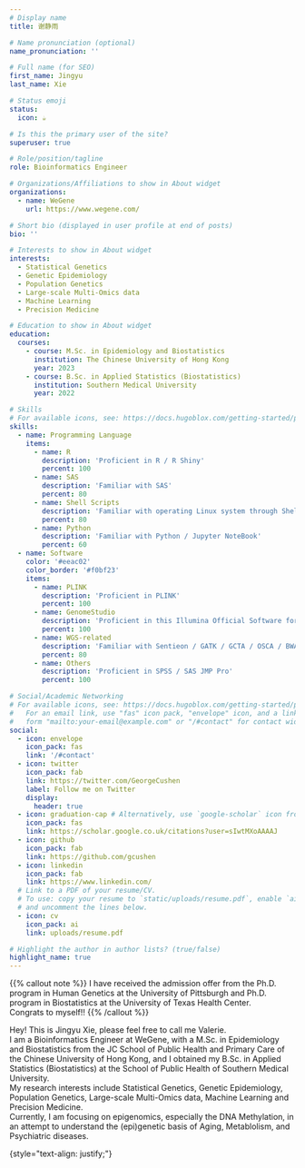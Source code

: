 ```yaml
---
# Display name
title: 谢静雨

# Name pronunciation (optional)
name_pronunciation: ''

# Full name (for SEO)
first_name: Jingyu
last_name: Xie

# Status emoji
status:
  icon: ☕️

# Is this the primary user of the site?
superuser: true

# Role/position/tagline
role: Bioinformatics Engineer

# Organizations/Affiliations to show in About widget
organizations:
  - name: WeGene
    url: https://www.wegene.com/

# Short bio (displayed in user profile at end of posts)
bio: ''

# Interests to show in About widget
interests:
  - Statistical Genetics
  - Genetic Epidemiology
  - Population Genetics
  - Large-scale Multi-Omics data
  - Machine Learning
  - Precision Medicine

# Education to show in About widget
education:
  courses:
    - course: M.Sc. in Epidemiology and Biostatistics
      institution: The Chinese University of Hong Kong
      year: 2023
    - course: B.Sc. in Applied Statistics (Biostatistics)
      institution: Southern Medical University
      year: 2022

# Skills
# For available icons, see: https://docs.hugoblox.com/getting-started/page-builder/#icons
skills:
  - name: Programming Language
    items:
      - name: R
        description: 'Proficient in R / R Shiny'
        percent: 100
      - name: SAS
        description: 'Familiar with SAS'
        percent: 80
      - name: Shell Scripts
        description: 'Familiar with operating Linux system through Shell scripts'
        percent: 80
      - name: Python
        description: 'Familiar with Python / Jupyter NoteBook'
        percent: 60
  - name: Software
    color: '#eeac02'
    color_border: '#f0bf23'
    items:
      - name: PLINK
        description: 'Proficient in PLINK'
        percent: 100
      - name: GenomeStudio
        description: 'Proficient in this Illumina Official Software for Microarray data'
        percent: 100
      - name: WGS-related
        description: 'Familiar with Sentieon / GATK / GCTA / OSCA / BWA / FastQC'
        percent: 80
      - name: Others
        description: 'Proficient in SPSS / SAS JMP Pro'
        percent: 100

# Social/Academic Networking
# For available icons, see: https://docs.hugoblox.com/getting-started/page-builder/#icons
#   For an email link, use "fas" icon pack, "envelope" icon, and a link in the
#   form "mailto:your-email@example.com" or "/#contact" for contact widget.
social:
  - icon: envelope
    icon_pack: fas
    link: '/#contact'
  - icon: twitter
    icon_pack: fab
    link: https://twitter.com/GeorgeCushen
    label: Follow me on Twitter
    display:
      header: true
  - icon: graduation-cap # Alternatively, use `google-scholar` icon from `ai` icon pack
    icon_pack: fas
    link: https://scholar.google.co.uk/citations?user=sIwtMXoAAAAJ
  - icon: github
    icon_pack: fab
    link: https://github.com/gcushen
  - icon: linkedin
    icon_pack: fab
    link: https://www.linkedin.com/
  # Link to a PDF of your resume/CV.
  # To use: copy your resume to `static/uploads/resume.pdf`, enable `ai` icons in `params.yaml`,
  # and uncomment the lines below.
  - icon: cv
    icon_pack: ai
    link: uploads/resume.pdf

# Highlight the author in author lists? (true/false)
highlight_name: true
---
```


{{% callout note %}}
I have received the admission offer from the Ph.D. program in Human Genetics at the University of Pittsburgh and Ph.D. program in Biostatistics at the University of Texas Health Center.<br>
Congrats to myself!!
{{% /callout %}}


Hey! This is Jingyu Xie, please feel free to call me Valerie.<br>
I am a Bioinformatics Engineer at WeGene, with a M.Sc. in Epidemiology and Biostatistics from the JC School of Public Health and Primary Care of the Chinese University of Hong Kong, and I obtained my B.Sc. in Applied Statistics (Biostatistics) at the School of Public Health of Southern Medical University.<br>
My research interests include Statistical Genetics, Genetic Epidemiology, Population Genetics, Large-scale Multi-Omics data, Machine Learning and Precision Medicine.<br>
Currently, I am focusing on epigenomics, especially the DNA Methylation, in an attempt to understand the (epi)genetic basis of Aging, Metablolism, and Psychiatric diseases.

<!-- 谢静雨，微基因（深圳早知道科技有限公司）生物信息工程师，香港中文大学流行病与生物统计学理学硕士，南方医科大学应用统计系（生物统计）理学学士。<br>
研究兴趣包含统计遗传学、遗传流行病学、以及群体遗传学。具体来说，我擅长通过机器学习分析多组学数据、机器学习、以及精准医学。<br>
目前研究重心在表观遗传学，通过机器学习模型分析DNA甲基化数据以解读衰老、代谢、以
及精神类疾病的（表观）遗传学基础。 -->
{style="text-align: justify;"}
